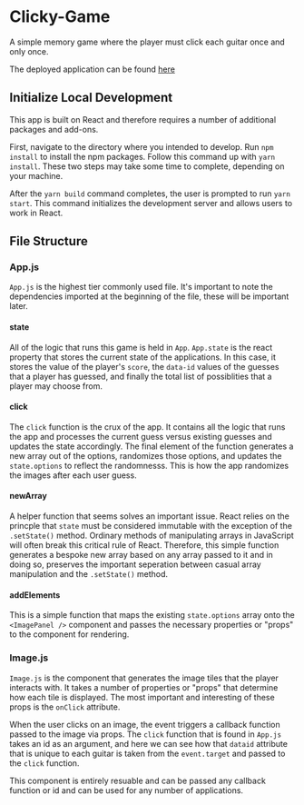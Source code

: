# Clicky-Game
A simple memory game where the player must click each guitar once and only once.

The deployed application can be found [here]("https://jes3rk.github.io/clicky-game/")

## Initialize Local Development
This app is built on React and therefore requires a number of additional packages and add-ons.

First, navigate to the directory where you intended to develop.
Run ```npm install``` to install the npm packages. Follow this command up with ```yarn install```. These two steps may take some time to complete, depending on your machine.

After the ```yarn build``` command completes, the user is prompted to run ```yarn start```. This command initializes the development server and allows users to work in React.

## File Structure
### App.js
```App.js``` is the highest tier commonly used file. It's important to note the dependencies imported at the beginning of the file, these will be important later.

#### state
All of the logic that runs this game is held in ```App```. ```App.state``` is the react property that stores the current state of the applications. In this case, it stores the value of the player's ```score```, the ```data-id``` values of the guesses that a player has guessed, and finally the total list of possiblities that a player may choose from.

#### click
The ```click``` function is the crux of the app. It contains all the logic that runs the app and processes the current guess versus existing guesses and updates the state accordingly. The final element of the function generates a new array out of the options, randomizes those options, and updates the ```state.options``` to reflect the randomnesss. This is how the app randomizes the images after each user guess.

#### newArray
A helper function that seems solves an important issue. React relies on the princple that ```state``` must be considered immutable with the exception of the ```.setState()``` method. Ordinary methods of manipulating arrays in JavaScript will often break this critical rule of React. Therefore, this simple function generates a bespoke new array based on any array passed to it and in doing so, preserves the important seperation between casual array manipulation and the ```.setState()``` method.

#### addElements
This is a simple function that maps the existing ```state.options``` array onto the ```<ImagePanel />``` component and passes the necessary properties or "props" to the component for rendering.

### Image.js
```Image.js``` is the component that generates the image tiles that the player interacts with. It takes a number of properties or "props" that determine how each tile is displayed. The most important and interesting of these props is the ```onClick``` attribute.

When the user clicks on an image, the event triggers a callback function passed to the image via props. The ```click``` function that is found in ```App.js``` takes an id as an argument, and here we can see how that ```dataid``` attribute that is unique to each guitar is taken from the ```event.target``` and passed to the ```click``` function.

This component is entirely resuable and can be passed any callback function or id and can be used for any number of applications.
